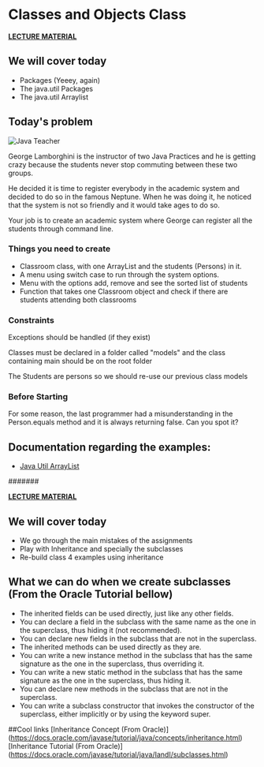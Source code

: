 # Classes and Objects Class

**[LECTURE MATERIAL](http://kitlei.web.elte.hu/segedanyagok/foliak/java/en-java-bsc/02object-orientation.pdf)**

## We will cover today

* Packages (Yeeey, again)
* The java.util Packages
* The java.util Arraylist


## Today's problem
![Java Teacher](http://i0.kym-cdn.com/entries/icons/original/000/006/306/FlipTable.jpg)

George Lamborghini is the instructor of two Java Practices and he is getting crazy because the students never stop commuting between these two groups.

He decided it is time to register everybody in the academic system and decided to do so in the famous Neptune. When he was doing it, he noticed that the system is not so friendly and it would take ages to do so.

Your job is to create an academic system where George can register all the students through command line.

### Things you need to create

* Classroom class, with one ArrayList and the students (Persons) in it.
* A menu using switch case to run through the system options.
* Menu with the options add, remove and see the sorted list of students
* Function that takes one Classroom object and check if there are students attending both classrooms

### Constraints

Exceptions should be handled (if they exist)

Classes must be declared in a folder called "models" and the class containing main should be on the root folder

The Students are persons so we should re-use our previous class models

### Before Starting
For some reason, the last programmer had a misunderstanding in the Person.equals method and it is always returning false. Can you spot it?



## Documentation regarding the examples:
* [Java Util ArrayList](https://docs.oracle.com/javase/7/docs/api/java/util/ArrayList.html)

#######

**[LECTURE MATERIAL](http://kitlei.web.elte.hu/segedanyagok/foliak/java/en-java-bsc/02object-orientation.pdf)**

## We will cover today

* We go through the main mistakes of the assignments
* Play with Inheritance and specially the subclasses
* Re-build class 4 examples using inheritance

## What we can do when we create subclasses (From the Oracle Tutorial bellow)
* The inherited fields can be used directly, just like any other fields.
* You can declare a field in the subclass with the same name as the one in the superclass, thus hiding it (not recommended).
* You can declare new fields in the subclass that are not in the superclass.
* The inherited methods can be used directly as they are.
* You can write a new instance method in the subclass that has the same signature as the one in the superclass, thus overriding it.
* You can write a new static method in the subclass that has the same signature as the one in the superclass, thus hiding it.
* You can declare new methods in the subclass that are not in the superclass.
* You can write a subclass constructor that invokes the constructor of the superclass, either implicitly or by using the keyword super.

##Cool links
[Inheritance Concept (From Oracle)] (https://docs.oracle.com/javase/tutorial/java/concepts/inheritance.html)
[Inheritance Tutorial (From Oracle)] (https://docs.oracle.com/javase/tutorial/java/IandI/subclasses.html)
